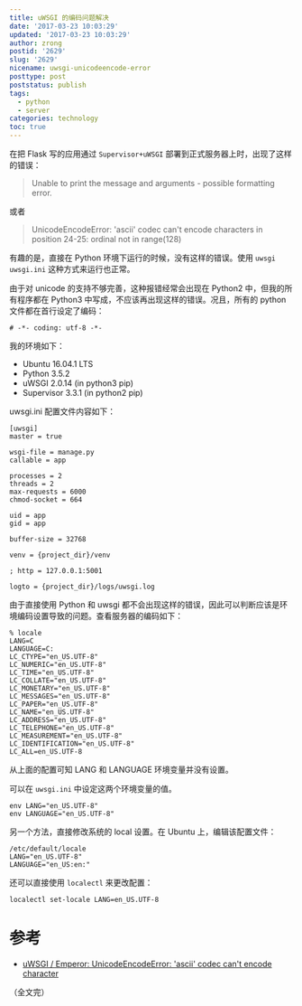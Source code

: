 ```yaml
---
title: uWSGI 的编码问题解决
date: '2017-03-23 10:03:29'
updated: '2017-03-23 10:03:29'
author: zrong
postid: '2629'
slug: '2629'
nicename: uwsgi-unicodeencode-error
posttype: post
poststatus: publish
tags:
  - python
  - server
categories: technology
toc: true
---
```


在把 Flask 写的应用通过 `Supervisor+uWSGI` 部署到正式服务器上时，出现了这样的错误：

> Unable to print the message and arguments - possible formatting error.

或者

> UnicodeEncodeError: 'ascii' codec can't encode characters in position 24-25: ordinal not in range(128)

有趣的是，直接在 Python 环境下运行的时候，没有这样的错误。使用 `uwsgi uwsgi.ini` 这种方式来运行也正常。

由于对 unicode 的支持不够完善，这种报错经常会出现在 Python2 中，但我的所有程序都在 Python3 中写成，不应该再出现这样的错误。况且，所有的 python 文件都在首行设定了编码：

```
# -*- coding: utf-8 -*-
```

我的环境如下： <!--more-->

- Ubuntu 16.04.1 LTS
- Python 3.5.2
- uWSGI 2.0.14 (in python3 pip)
- Supervisor 3.3.1 (in python2 pip)

uwsgi.ini 配置文件内容如下：

```
[uwsgi]
master = true

wsgi-file = manage.py
callable = app

processes = 2
threads = 2
max-requests = 6000
chmod-socket = 664

uid = app
gid = app

buffer-size = 32768

venv = {project_dir}/venv

; http = 127.0.0.1:5001

logto = {project_dir}/logs/uwsgi.log

```

由于直接使用 Python 和 uwsgi 都不会出现这样的错误，因此可以判断应该是环境编码设置导致的问题。查看服务器的编码如下：

```
% locale
LANG=C
LANGUAGE=C:
LC_CTYPE="en_US.UTF-8"
LC_NUMERIC="en_US.UTF-8"
LC_TIME="en_US.UTF-8"
LC_COLLATE="en_US.UTF-8"
LC_MONETARY="en_US.UTF-8"
LC_MESSAGES="en_US.UTF-8"
LC_PAPER="en_US.UTF-8"
LC_NAME="en_US.UTF-8"
LC_ADDRESS="en_US.UTF-8"
LC_TELEPHONE="en_US.UTF-8"
LC_MEASUREMENT="en_US.UTF-8"
LC_IDENTIFICATION="en_US.UTF-8"
LC_ALL=en_US.UTF-8
```

从上面的配置可知 LANG 和 LANGUAGE 环境变量并没有设置。

可以在 `uwsgi.ini` 中设定这两个环境变量的值。

```
env LANG="en_US.UTF-8"
env LANGUAGE="en_US.UTF-8"
```

另一个方法，直接修改系统的 local 设置。在 Ubuntu 上，编辑该配置文件：

```
/etc/default/locale
LANG="en_US.UTF-8"
LANGUAGE="en_US:en:"
```

还可以直接使用 `localectl` 来更改配置：

```
localectl set-locale LANG=en_US.UTF-8
```

# 参考

- [uWSGI / Emperor: UnicodeEncodeError: 'ascii' codec can't encode character](http://stackoverflow.com/a/32461966/1542345)

（全文完）
